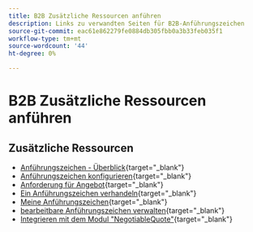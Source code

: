 ```yaml
---
title: B2B Zusätzliche Ressourcen anführen
description: Links zu verwandten Seiten für B2B-Anführungszeichen
source-git-commit: eac61e862279fe0884db305fbb0a3b33feb035f1
workflow-type: tm+mt
source-wordcount: '44'
ht-degree: 0%

---
```


# B2B Zusätzliche Ressourcen anführen

## Zusätzliche Ressourcen

- [Anführungszeichen - Überblick](https://experienceleague.adobe.com/docs/commerce-admin/b2b/quotes/quotes.html){target="_blank"}
- [Anführungszeichen konfigurieren](https://experienceleague.adobe.com/docs/commerce-admin/b2b/quotes/configure-quotes.html){target="_blank"}
- [Anforderung für Angebot](https://experienceleague.adobe.com/docs/commerce-admin/b2b/quotes/quote-request.html){target="_blank"}
- [Ein Anführungszeichen verhandeln](https://experienceleague.adobe.com/docs/commerce-admin/b2b/quotes/quote-price-negotiation.html){target="_blank"}
- [Meine Anführungszeichen](https://experienceleague.adobe.com/docs/commerce-admin/b2b/quotes/account-dashboard-my-quotes.html){target="_blank"}
- [bearbeitbare Anführungszeichen verwalten](https://developer.adobe.com/commerce/webapi/rest/b2b/negotiable-manage/){target="_blank"}
- [Integrieren mit dem Modul &quot;NegotiableQuote&quot;](https://developer.adobe.com/commerce/webapi/rest/b2b/negotiable-quote/){target="_blank"}
